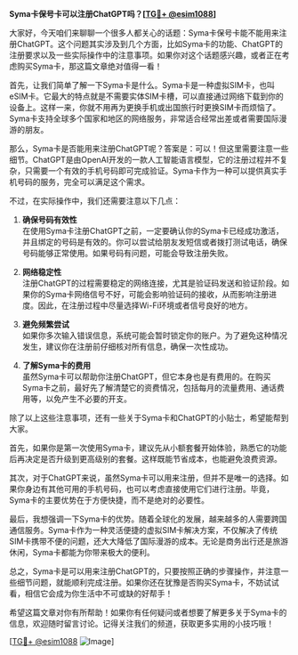 **Syma卡保号卡可以注册ChatGPT吗？[[TG💪+ @esim1088](https://t.me/s/esim1088)]**

大家好，今天咱们来聊聊一个很多人都关心的话题：Syma卡保号卡能不能用来注册ChatGPT。这个问题其实涉及到几个方面，比如Syma卡的功能、ChatGPT的注册要求以及一些实际操作中的注意事项。如果你对这个话题感兴趣，或者正在考虑购买Syma卡，那这篇文章绝对值得一看！

首先，让我们简单了解一下Syma卡是什么。Syma卡是一种虚拟SIM卡，也叫eSIM卡。它最大的特点就是不需要实体SIM卡槽，可以直接通过网络下载到你的设备上。这样一来，你就不用再为更换手机或出国旅行时更换SIM卡而烦恼了。Syma卡支持全球多个国家和地区的网络服务，非常适合经常出差或者需要国际漫游的朋友。

那么，Syma卡是否能用来注册ChatGPT呢？答案是：可以！但这里需要注意一些细节。ChatGPT是由OpenAI开发的一款人工智能语言模型，它的注册过程并不复杂，只需要一个有效的手机号码即可完成验证。Syma卡作为一种可以提供真实手机号码的服务，完全可以满足这个需求。

不过，在实际操作中，我们还需要注意以下几点：

1. **确保号码有效性**  
   在使用Syma卡注册ChatGPT之前，一定要确认你的Syma卡已经成功激活，并且绑定的号码是有效的。你可以尝试给朋友发短信或者拨打测试电话，确保号码能够正常使用。如果号码有问题，可能会导致注册失败。

2. **网络稳定性**  
   注册ChatGPT的过程需要稳定的网络连接，尤其是验证码发送和验证阶段。如果你的Syma卡网络信号不好，可能会影响验证码的接收，从而影响注册进度。因此，在注册过程中尽量选择Wi-Fi环境或者信号良好的地方。

3. **避免频繁尝试**  
   如果你多次输入错误信息，系统可能会暂时锁定你的账户。为了避免这种情况发生，建议你在注册前仔细核对所有信息，确保一次性成功。

4. **了解Syma卡的费用**  
   虽然Syma卡可以帮助你注册ChatGPT，但它本身也是有费用的。在购买Syma卡之前，最好先了解清楚它的资费情况，包括每月的流量费用、通话费用等，以免产生不必要的开支。

除了以上这些注意事项，还有一些关于Syma卡和ChatGPT的小贴士，希望能帮到大家。

首先，如果你是第一次使用Syma卡，建议先从小额套餐开始体验，熟悉它的功能后再决定是否升级到更高级别的套餐。这样既能节省成本，也能避免浪费资源。

其次，对于ChatGPT来说，虽然Syma卡可以用来注册，但并不是唯一的选择。如果你身边有其他可用的手机号码，也可以考虑直接使用它们进行注册。毕竟，Syma卡的主要优势在于方便快捷，而不是绝对的必要性。

最后，我想强调一下Syma卡的优势。随着全球化的发展，越来越多的人需要跨国通信服务。Syma卡作为一种灵活便捷的虚拟SIM卡解决方案，不仅解决了传统SIM卡携带不便的问题，还大大降低了国际漫游的成本。无论是商务出行还是旅游休闲，Syma卡都能为你带来极大的便利。

总之，Syma卡是可以用来注册ChatGPT的，只要按照正确的步骤操作，并注意一些细节问题，就能顺利完成注册。如果你还在犹豫是否购买Syma卡，不妨试试看，相信它会成为你生活中不可或缺的好帮手！

希望这篇文章对你有所帮助！如果你有任何疑问或者想要了解更多关于Syma卡的信息，欢迎随时留言讨论。记得关注我们的频道，获取更多实用的小技巧哦！

[[TG💪+ @esim1088](https://t.me/s/esim1088) ![Image](https://i.postimg.cc/4NQfJmqS/Snipaste-2025-05-13-00-14-12.png)]